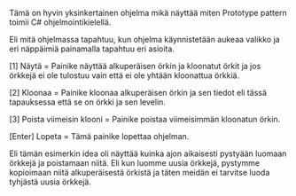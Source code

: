 Tämä on hyvin yksinkertainen ohjelma mikä näyttää miten Prototype pattern toimii C# ohjelmointikielellä.

Eli mitä ohjelmassa tapahtuu, kun ohjelma käynnistetään aukeaa valikko ja eri näppäimiä painamalla tapahtuu eri asioita.

[1] Näytä = Painike näyttää alkuperäisen örkin ja kloonatut örkit ja jos örkkejä ei ole tulostuu vain että ei ole yhtään kloonattua örkkiä.

[2] Kloonaa = Painike kloonaa alkuperäisen örkin ja sen tiedot eli tässä tapauksessa että se on örkki ja sen levelin.

[3] Poista viimeisin klooni = Painike poistaa viimeisimmän kloonatun örkin.

[Enter] Lopeta = Tämä painike lopettaa ohjelman.

Eli tämän esimerkin idea oli näyttää kuinka ajon aikaisesti pystyään luomaan örkkejä ja poistamaan niitä.
Eli kun luomme uusia örkkejä, pystymme kopioimaan niitä alkuperäisestä örkistä ja täten meidän ei tarvitse luoda tyhjästä uusia örkkejä.
